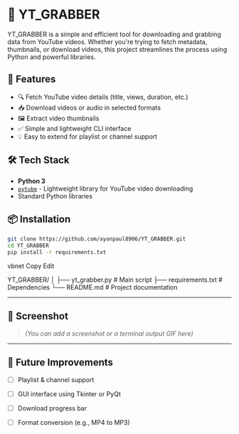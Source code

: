 # 🎥 YT_GRABBER

YT_GRABBER is a simple and efficient tool for downloading and grabbing data from YouTube videos. Whether you're trying to fetch metadata, thumbnails, or download videos, this project streamlines the process using Python and powerful libraries.

## 🚀 Features

- 🔍 Fetch YouTube video details (title, views, duration, etc.)
- 📥 Download videos or audio in selected formats
- 🖼️ Extract video thumbnails
- ✅ Simple and lightweight CLI interface
- 💡 Easy to extend for playlist or channel support

## 🛠️ Tech Stack

- **Python 3**
- [`pytube`](https://github.com/pytube/pytube) - Lightweight library for YouTube video downloading
- Standard Python libraries

## 📦 Installation

```bash
git clone https://github.com/ayonpaul8906/YT_GRABBER.git
cd YT_GRABBER
pip install -r requirements.txt
```



vbnet
Copy
Edit

YT_GRABBER/
│
├── yt_grabber.py          # Main script
├── requirements.txt       # Dependencies
└── README.md              # Project documentation

---

## 📸 Screenshot

> _(You can add a screenshot or a terminal output GIF here)_

---

## 🔄 Future Improvements

- [ ] Playlist & channel support  
- [ ] GUI interface using Tkinter or PyQt  
- [ ] Download progress bar  
- [ ] Format conversion (e.g., MP4 to MP3)


